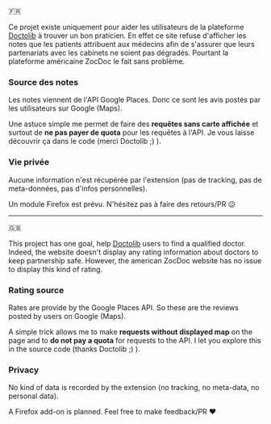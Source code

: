 :fr:

Ce projet existe uniquement pour aider les utilisateurs de la plateforme [Doctolib](https://doctolib.fr) à trouver un bon praticien. En effet ce site refuse d'afficher les notes que les patients attribuent aux médecins afin de s'assurer que leurs partenariats avec les cabinets ne soient pas dégradés. Pourtant la plateforme américaine ZocDoc le fait sans problème.

### Source des notes

Les notes viennent de l'API Google Places. Donc ce sont les avis postés par les utilisateurs sur Google (Maps).

Une astuce simple me permet de faire des **requêtes sans carte affichée** et surtout de **ne pas payer de quota** pour les requêtes à l'API. Je vous laisse découvrir ça dans le code (merci Doctolib ;) ).

### Vie privée

Aucune information n'est récupérée par l'extension (pas de tracking, pas de meta-données, pas d'infos personnelles).


Un module Firefox est prévu. N'hésitez pas à faire des retours/PR :wink:

---

:uk:

This project has one goal, help [Doctolib](https://doctolib.fr) users to find a qualified doctor. Indeed, the website doesn't display any rating information about doctors to keep partnership safe. However, the american ZocDoc website has no issue to display this kind of rating.

### Rating source

Rates are provide by the Google Places API. So these are the reviews posted by users on Google (Maps).

A simple trick allows me to make **requests without displayed map** on the page and to **do not pay a quota** for requests to the API. I let you explore this in the source code (thanks Doctolib ;) ).

### Privacy

No kind of data is recorded by the extension (no tracking, no meta-data, no personal data).

A Firefox add-on is planned. Feel free to make feedback/PR :heart:
